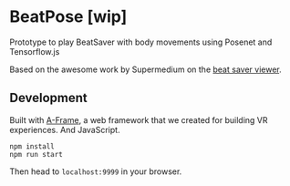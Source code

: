 # BeatPose [wip]

Prototype to play BeatSaver with body movements using Posenet and Tensorflow.js

Based on the awesome work by Supermedium on the [beat saver viewer](https://github.com/supermedium/beatsaver-viewer).



## Development

Built with [A-Frame](https://aframe.io), a web framework that we created for
building VR experiences. And JavaScript.

```
npm install
npm run start
```

Then head to `localhost:9999` in your browser.
